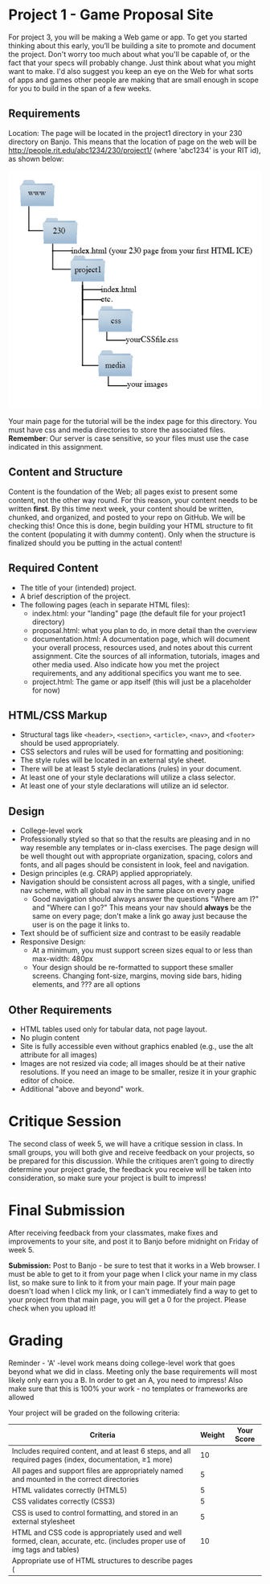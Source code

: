 # Project 1 - Game Proposal Site
For project 3, you will be making a Web game or app. To get you started thinking about this early, you’ll be building a site to promote and document the project. Don't worry too much about what you'll be capable of, or the fact that your specs will probably change. Just think about what you might want to make. I'd also suggest you keep an eye on the Web for what sorts of apps and games other people are making that are small enough in scope for you to build in the span of a few weeks.

## Requirements ##
Location: The page will be located in the project1 directory in your 230 directory on Banjo. This means that the location of page on the web will be http://people.rit.edu/abc1234/230/project1/ (where 'abc1234' is your RIT id), as shown below:

![Structure](images/Project1Structure.png)

Your main page for the tutorial will be the index page for this directory. You must have css and media directories to store the associated files. **Remember**: Our server is case sensitive, so your files must use the case indicated in this assignment. 

## Content and Structure ##
Content is the foundation of the Web; all pages exist to present some content, not the other way round. For this reason, your content needs to be written **first**.
By this time next week, your content should be written, chunked, and organized, and posted to your repo on GitHub. We will be checking this! Once this is done, begin building your HTML structure to fit the content (populating it with dummy content). Only when the structure is finalized should you be putting in the actual content!

## Required Content ## 
- The title of your (intended) project.
- A brief description of the project.
- The following pages (each in separate HTML files):
  - index.html: your "landing" page (the default file for your project1 directory)
  - proposal.html: what you plan to do, in more detail than the overview
  - documentation.html: A documentation page, which will document your overall process, resources used, and notes about this current assignment. Cite the sources of all information, tutorials, images and other media used. Also indicate how you met the project requirements, and any additional specifics you want me to see.
  - project.html: The game or app itself (this will just be a placeholder for now)
  
## HTML/CSS Markup ##
-	Structural tags like `<header>`, `<section>`, `<article>`, `<nav>`, and `<footer>` should be used appropriately. 
-	CSS selectors and rules will be used for formatting and positioning: 
  -	The style rules will be located in an external style sheet.
  -	There will be at least 5 style declarations (rules) in your document. 
  -	At least one of your style declarations will utilize a class selector.
  -	At least one of your style declarations will utilize an id selector.

## Design ## 
- College-level work
- Professionally styled  so that so that the results are pleasing and in no way resemble any templates or in-class exercises. The page design will be well thought out with appropriate organization, spacing, colors and fonts, and all pages should be consistent in look, feel and navigation.
-	Design principles (e.g. CRAP) applied appropriately.
- Navigation should be consistent across all pages, with a single, unified nav scheme, with all global nav in the same place on every page
  - Good navigation should always answer the questions "Where am I?" and "Where can I go?" This means your nav should **always** be the same on every page; don't make a link go away just because the user is on the page it links to.
- Text should be of sufficient size and contrast to be easily readable
- Responsive Design: 
  - At a minimum, you must support screen sizes equal to or less than max-width: 480px
  - Your design should be re-formatted to support these smaller screens. Changing font-size, margins, moving side bars, hiding elements, and ??? are all options

## Other Requirements ##
- HTML tables used only for tabular data, not page layout.
- No plugin content
- Site is fully accessible even without graphics enabled (e.g., use the alt attribute for all images)
- Images are not resized via code; all images should be at their native resolutions. If you need an image to be smaller, resize it in your graphic editor of choice.
- Additional "above and beyond" work.

# Critique Session #
The second class of week 5, we will have a critique session in class. In small groups, you will both give and receive feedback on your projects, so be prepared for this discussion.
While the critiques aren’t going to directly determine your project grade, the feedback you receive will be taken into consideration, so make sure your project is built to impress!

# Final Submission #
After receiving feedback from your classmates, make fixes and improvements to your site, and post it to Banjo before midnight on Friday of week 5.

**Submission:** Post to Banjo - be sure to test that it works in a Web browser. I must be able to get to it from your page when I click your name in my class list, so make sure to link to it from your main page. If your main page doesn't load when I click my link, or I can't immediately find a way to get to your project from that main page, you will get a 0 for the project. Please check when you upload it!

# Grading #
Reminder - 'A' -level work means doing college-level work that goes beyond what we did in class. Meeting only the base requirements will most likely only earn you a B. In order to get an A, you need to impress! Also make sure that this is 100% your work - no templates or frameworks are allowed

Your project will be graded on the following criteria:

| Criteria | Weight | Your Score |
| -------- | ------ | ---------- |
| Includes required content, and at least 6 steps, and all required pages (index, documentation, ≥1 more) | 10 | |
| All pages and support files are appropriately named and mounted in the correct directories | 5 | |
| HTML validates correctly (HTML5) | 5 | |
| CSS validates correctly (CSS3) | 5 | |
| CSS is used to control formatting, and stored in an external stylesheet| 5 | |
| HTML and CSS code is appropriately used and well formed, clean, accurate, etc. (includes proper use of img tags and tables) | 10 | |
| Appropriate use of HTML structures to describe pages (<title>, <nav>, <header>, <footer>, etc.) and organize content (headers, lists, etc.); images are not resized in HTML | 10 | |
| CSS uses at least 5 style declarations, at least one class and at least one id | 5 | |
| All content is correctly spelled and grammatically correct | 10 | |
| Uses images appropriately | 5 | |
| Site is fully accessible even without graphics enabled | 5 | |
| Overall aesthetic (use of font, color, image, CRAP principles, etc.) is appropriate for this type of site; all necessary items are styled, no default link colors | 10 | |
| Responsive design supports viewports as low as 480px wide | 5 | |
| Additional above and beyond work | 10 | |
| Possible Total Points | 100 | |

